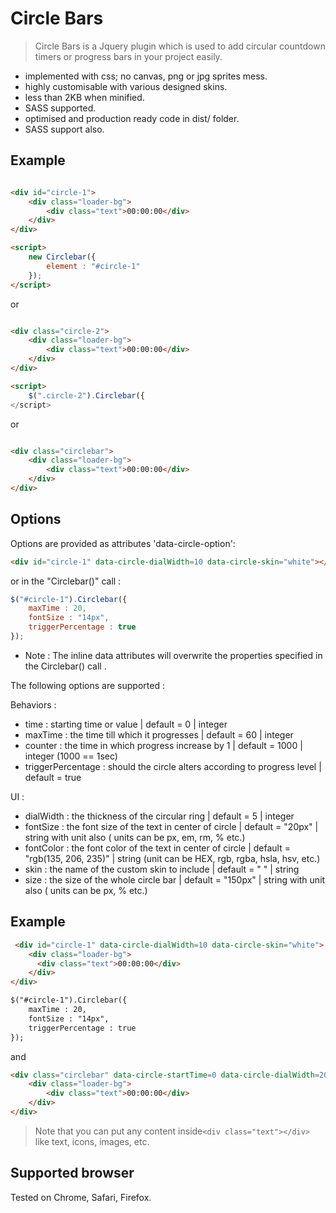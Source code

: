Circle Bars
=============
>Circle Bars is a Jquery plugin which is used to add circular countdown timers or progress bars in your project easily.

- implemented with css; no canvas, png or jpg sprites mess.
- highly customisable with various designed skins.
- less than 2KB when minified.
- SASS supported.
- optimised and production ready code in dist/ folder. 
- SASS support also.

Example
-------

```html

<div id="circle-1">
    <div class="loader-bg">
        <div class="text">00:00:00</div>
    </div>
</div>

<script>
    new Circlebar({
        element : "#circle-1"
    });
</script>
```
or

```html

<div class="circle-2">
    <div class="loader-bg">
        <div class="text">00:00:00</div>
    </div>
</div>

<script>
    $(".circle-2").Circlebar({
</script>
```
or
```html

<div class="circlebar">
    <div class="loader-bg">
        <div class="text">00:00:00</div>
    </div>
</div>
```

Options
-------

Options are provided as attributes 'data-circle-option':

```html
<div id="circle-1" data-circle-dialWidth=10 data-circle-skin="white"></div>
```

 or in the "Circlebar()" call :

```javascript
$("#circle-1").Circlebar({
    maxTime : 20,
    fontSize : "14px",
    triggerPercentage : true
});
```
- Note : The inline data attributes will overwrite the properties specified in the Circlebar() call .

The following options are supported :

Behaviors :
* time : starting time or value | default = 0 | integer 
* maxTime : the time till which it progresses | default = 60 | integer
* counter : the time in which progress increase by 1 | default = 1000 | integer (1000 == 1sec)
* triggerPercentage : should the circle alters according to progress level | default = true

UI :

* dialWidth : the thickness of the circular ring | default = 5 | integer
* fontSize : the font size of the text in center of circle | default = "20px" | string with unit also ( units can be px, em, rm, % etc.)
* fontColor : the font color of the text in center of circle | default = "rgb(135, 206, 235)" | string (unit can be HEX, rgb, rgba, hsla, hsv, etc.)
* skin : the name of the custom skin to include | default = " " | string
* size : the size of the whole circle bar | default = "150px" | string with unit also ( units can be px, % etc.)

Example
-------

```html
 <div id="circle-1" data-circle-dialWidth=10 data-circle-skin="white">
    <div class="loader-bg">
      <div class="text">00:00:00</div>
    </div>
</div>

$("#circle-1").Circlebar({
    maxTime : 20,
    fontSize : "14px",
    triggerPercentage : true
});
```
and 

```html
<div class="circlebar" data-circle-startTime=0 data-circle-dialWidth=20 data-circle-size="250px">
    <div class="loader-bg">
        <div class="text">00:00:00</div>
    </div>
</div>
```


> Note that you can put any content inside` <div class="text"></div> ` like text, icons, images, etc. 

Supported browser
-------

Tested on Chrome, Safari, Firefox.

